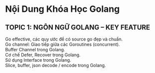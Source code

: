 # Nội Dung Khóa Học Golang

## TOPIC 1: NGÔN NGỮ GOLANG – KEY FEATURE
Go effective, các quy ước để có source go đẹp và chuẩn. </br>
Go channel: Giao tiếp giữa các Goroutines (concurrent). </br>
Buffer Channel trong Golang. </br>
Cơ chế Defer, Recover trong Golang. </br>
Sử dụng Interface trong Golang. </br>
Slice, buffer, json decode / encode trong Golang. </br>


